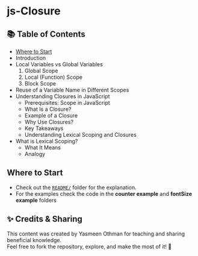 # js-Closure

## 📚 Table of Contents

- [Where to Start](#where-to-start)
- Introduction
- Local Variables vs Global Variables  
  1. Global Scope  
  2. Local (Function) Scope  
  3. Block Scope  
- Reuse of a Variable Name in Different Scopes  
- Understanding Closures in JavaScript  
  - Prerequisites: Scope in JavaScript  
  - What Is a Closure?  
  - Example of a Closure  
  - Why Use Closures?  
  - Key Takeaways  
  - Understanding Lexical Scoping and Closures  
- What is Lexical Scoping?  
  - What It Means  
  - Analogy  

## Where to Start

-  Check out the [`README/`](README/) folder for the explanation.
- For the examples check the code in the **counter example** and **fontSize example** folders 

## ✨ Credits & Sharing

This content was created by Yasmeen Othman for teaching and sharing beneficial knowledge.  
Feel free to fork the repository, explore, and make the most of it! 🌱
